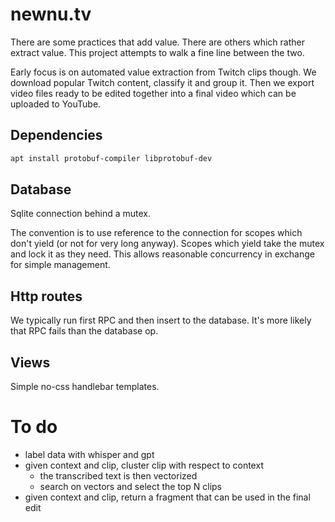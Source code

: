 # newnu.tv

There are some practices that add value.
There are others which rather extract value.
This project attempts to walk a fine line between the two.

Early focus is on automated value extraction from Twitch clips though.
We download popular Twitch content, classify it and group it.
Then we export video files ready to be edited together into a final video
which can be uploaded to YouTube.

## Dependencies

```bash
apt install protobuf-compiler libprotobuf-dev
```

## Database

Sqlite connection behind a mutex.

The convention is to use reference to the connection for scopes which don't
yield (or not for very long anyway).
Scopes which yield take the mutex and lock it as they need.
This allows reasonable concurrency in exchange for simple management.

## Http routes

We typically run first RPC and then insert to the database.
It's more likely that RPC fails than the database op.

## Views

Simple no-css handlebar templates.

# To do

- label data with whisper and gpt
- given context and clip, cluster clip with respect to context
  - the transcribed text is then vectorized
  - search on vectors and select the top N clips
- given context and clip, return a fragment that can be used in the final edit
